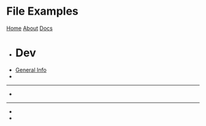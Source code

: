 # File Examples

[Home](index.md)
[About](README.md)
[Docs]()

  * # Dev
  * [General Info](./meta-files/docs/general_information.md)
  * 
  - - - -
  *
  - - - -
  * 
  * 
